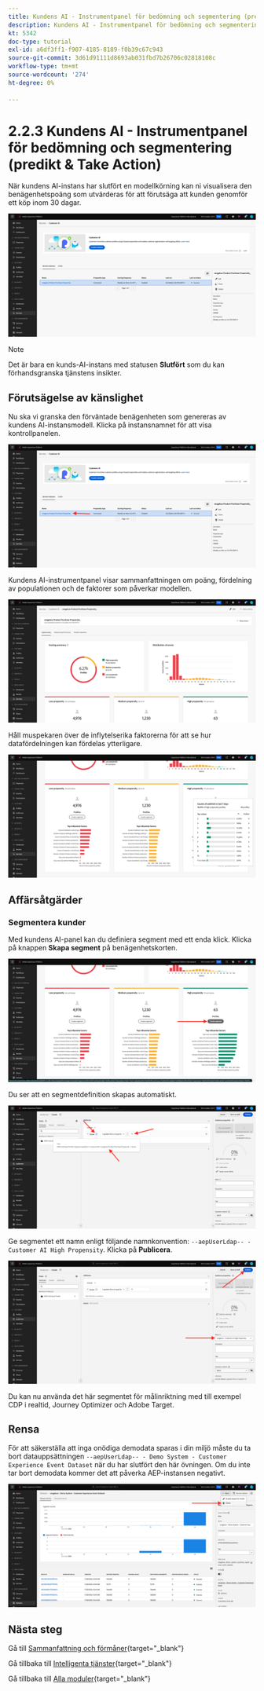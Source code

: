 ```yaml
---
title: Kundens AI - Instrumentpanel för bedömning och segmentering (predikt & Take Action)
description: Kundens AI - Instrumentpanel för bedömning och segmentering (predikt & Take Action)
kt: 5342
doc-type: tutorial
exl-id: a6df3ff1-f907-4185-8189-f0b39c67c943
source-git-commit: 3d61d91111d8693ab031fbd7b26706c02818108c
workflow-type: tm+mt
source-wordcount: '274'
ht-degree: 0%

---
```


# 2.2.3 Kundens AI - Instrumentpanel för bedömning och segmentering (predikt &amp; Take Action)

När kundens AI-instans har slutfört en modellkörning kan ni visualisera den benägenhetspoäng som utvärderas för att förutsäga att kunden genomför ett köp inom 30 dagar.

![AI](./images/caiinstancesummary1.png)

>[!NOTE]
>
>Det är bara en kunds-AI-instans med statusen **Slutfört** som du kan förhandsgranska tjänstens insikter.

## Förutsägelse av känslighet

Nu ska vi granska den förväntade benägenheten som genereras av kundens AI-instansmodell. Klicka på instansnamnet för att visa kontrollpanelen.

![AI](./images/caimodels1.png)

Kundens AI-instrumentpanel visar sammanfattningen om poäng, fördelning av populationen och de faktorer som påverkar modellen.

![AI-beskrivning](./images/caidescription.png)

Håll muspekaren över de inflytelserika faktorerna för att se hur datafördelningen kan fördelas ytterligare.

![Påverkansfaktorer](./images/caiinfluencefactors.png)

## Affärsåtgärder

### Segmentera kunder

Med kundens AI-panel kan du definiera segment med ett enda klick. Klicka på knappen **Skapa segment** på benägenhetskorten.

![Skapa ett segment](./images/caiinfluencefactors1.png)

Du ser att en segmentdefinition skapas automatiskt.

![Segmentregel](./images/caicreatesegment.png)

Ge segmentet ett namn enligt följande namnkonvention: `--aepUserLdap-- - Customer AI High Propensity`. Klicka på **Publicera**.

![Segmentregel](./images/caicreatesegment1.png)

Du kan nu använda det här segmentet för målinriktning med till exempel CDP i realtid, Journey Optimizer och Adobe Target.

## Rensa

För att säkerställa att inga onödiga demodata sparas i din miljö måste du ta bort datauppsättningen `--aepUserLdap-- - Demo System - Customer Experience Event Dataset` när du har slutfört den här övningen. Om du inte tar bort demodata kommer det att påverka AEP-instansen negativt.

![Profil](./images/cleanup.png)

## Nästa steg

Gå till [Sammanfattning och förmåner](./summary.md){target="_blank"}

Gå tillbaka till [Intelligenta tjänster](./intelligent-services.md){target="_blank"}

Gå tillbaka till [Alla moduler](./../../../../overview.md){target="_blank"}
